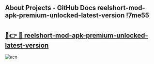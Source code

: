## About Projects - GitHub Docs reelshort-mod-apk-premium-unlocked-latest-version !7me55

# <h2><a href="https://andorid.site?title=reelshort-mod-apk-premium-unlocked-latest-version&ref=13PRO">🔗👉 🔴 reelshort-mod-apk-premium-unlocked-latest-version</a></h2>

[![acn](https://github.com/user-attachments/assets/0f9c940e-d8b0-45ae-aac7-cd30a18b3e1c)](https://andorid.site?title=reelshort-mod-apk-premium-unlocked-latest-version&ref=13PRO)


